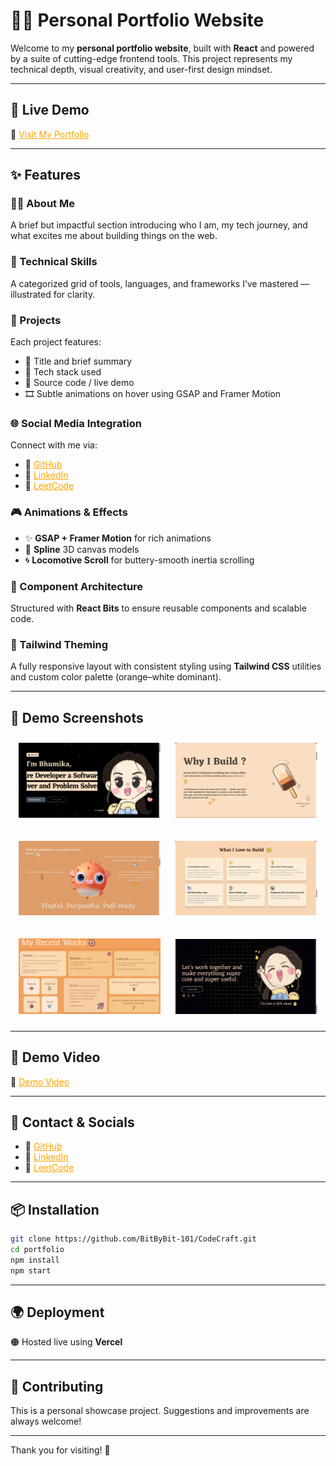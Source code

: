# 🧡🌐 Personal Portfolio Website

Welcome to my **personal portfolio website**, built with **React** and powered by a suite of cutting-edge frontend tools. This project represents my technical depth, visual creativity, and user-first design mindset.

---

## 🚀 Live Demo

🔗 <a href="https://code-craft-n2wl.vercel.app/" style="color: #FFA500;">Visit My Portfolio</a>

---

## ✨ Features

### 🧍‍♀️ About Me
A brief but impactful section introducing who I am, my tech journey, and what excites me about building things on the web.

### 🧠 Technical Skills
A categorized grid of tools, languages, and frameworks I’ve mastered — illustrated for clarity.

### 🧰 Projects
Each project features:
- 📝 Title and brief summary
- 🧪 Tech stack used
- 🔗 Source code / live demo
- 🎞️ Subtle animations on hover using GSAP and Framer Motion

### 🌐 Social Media Integration
Connect with me via:
- 🧡 <a href="https://github.com/BitByBit-101" style="color: #FFA500;">GitHub</a>
- 🧡 <a href="https://www.linkedin.com/in/bhumika-meena-a58843359" style="color: #FFA500;">LinkedIn</a>
- 🧡 <a href="https://leetcode.com/u/Flamingo289/" style="color: #FFA500;">LeetCode</a>

### 🎮 Animations & Effects
- ✨ **GSAP + Framer Motion** for rich animations
- 🧊 **Spline** 3D canvas models
- 🌀 **Locomotive Scroll** for buttery-smooth inertia scrolling

### 🧩 Component Architecture
Structured with **React Bits** to ensure reusable components and scalable code.

### 🎨 Tailwind Theming
A fully responsive layout with consistent styling using **Tailwind CSS** utilities and custom color palette (orange–white dominant).

---

## 📸 Demo Screenshots

<p align="center">
  <img src="src/assets/demoimages/demo-image-1.png" width="45%" style="margin: 10px;" />
  <img src="src/assets/demoimages/demo-image-2.png" width="45%" style="margin: 10px;" />
</p>
<p align="center">
  <img src="src/assets/demoimages/demo-image-3.png" width="45%" style="margin: 10px;" />
  <img src="src/assets/demoimages/demo-image-4.png" width="45%" style="margin: 10px;" />
</p>
<p align="center">
  <img src="src/assets/demoimages/demo-image-5.png" width="45%" style="margin: 10px;" />
  <img src="src/assets/demoimages/demo-image-6.png" width="45%" style="margin: 10px;" />
</p>

---

## 🎥 Demo Video

🔗 <a href="https://drive.google.com/uc?id=1CSPRl7vf43FabesN84d_BLHFKQLc7FrF&export=download" style="color: #FFA500;">Demo Video</a>

---

## 📇 Contact & Socials

- 🔗 <a href="https://github.com/BitByBit-101" style="color: #FFA500;">GitHub</a>
- 💼 <a href="https://www.linkedin.com/in/bhumika-meena-a58843359" style="color: #FFA500;">LinkedIn</a>
- 🧠 <a href="https://leetcode.com/u/Flamingo289/" style="color: #FFA500;">LeetCode</a>

---

## 📦 Installation

```bash
git clone https://github.com/BitByBit-101/CodeCraft.git
cd portfolio
npm install
npm start
```

---

## 🌍 Deployment

🟠 Hosted live using **Vercel**

---

## 🤝 Contributing

This is a personal showcase project. Suggestions and improvements are always welcome!

---

Thank you for visiting! 🧡
